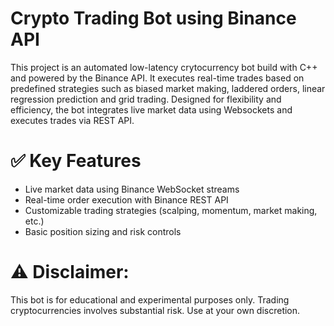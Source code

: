 # Crypto Trading Bot using Binance API
This project is an automated low-latency crytocurrency bot build with C++ and powered by the Binance API. It executes real-time trades based on predefined strategies such as biased market making, laddered orders, linear regression prediction and grid trading. Designed for flexibility and efficiency, the bot integrates live market data using Websockets and executes trades via REST API.
# ✅ Key Features
- Live market data using Binance WebSocket streams
- Real-time order execution with Binance REST API
- Customizable trading strategies (scalping, momentum, market making, etc.)
- Basic position sizing and risk controls

# ⚠️ Disclaimer: 
This bot is for educational and experimental purposes only. Trading cryptocurrencies involves substantial risk. Use at your own discretion.
